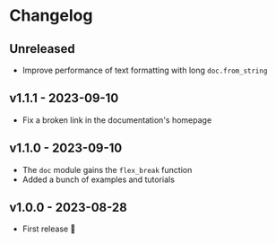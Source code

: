 # Changelog

## Unreleased

- Improve performance of text formatting with long `doc.from_string`

## v1.1.1 - 2023-09-10

- Fix a broken link in the documentation's homepage

## v1.1.0 - 2023-09-10

- The `doc` module gains the `flex_break` function
- Added a bunch of examples and tutorials

## v1.0.0 - 2023-08-28

- First release 🎉
